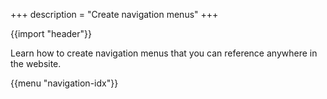 +++
description = "Create navigation menus"
+++

{{import "header"}}

Learn how to create navigation menus that you can reference anywhere in the website.

{{menu "navigation-idx"}}
